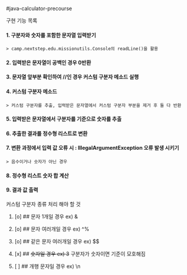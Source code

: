 #java-calculator-precourse

구현 기능 목록

#### 1. 구분자와 숫자를 포함한 문자열 입력받기

    > camp.nextstep.edu.missionutils.Console의 readLine()을 활용

#### 2. 입력받은 문자열이 공백인 경우 0반환

#### 3. 문자열 앞부분 확인하여 //인 경우 커스텀 구분자 메소드 실행

#### 4. 커스텀 구분자 메소드

    > 커스텀 구분자를 추출, 입력받은 문자열에서 커스텀 구분자 부분을 제거 후 둘 다 반환

#### 5. 입력받은 문자열에서 구분자를 기준으로 숫자를 추출

#### 6. 추출한 결과를 정수형 리스트로 변환

#### 7. 변환 과정에서 입력 값 오류 시 : IllegalArgumentException 오류 발생 시키기

    > 음수이거나 숫자가 아닌 경우

#### 8. 정수형 리스트 숫자 합 계산

#### 9. 결과 값 출력

커스텀 구분자 종류 처리 해야 할 것

1. [o] ## 문자 1개일 경우 ex) &

2. [o] ## 문자 여러개일 경우 ex) ^%

3. [o] ## 같은 문자 여러개일 경우 ex) $$

4. [x] ## ~~숫자일 경우 ex) 3~~  구분자가 숫자이면 기준이 모호해짐

5. [ ] ## 개행 문자일 경우 ex) \n

